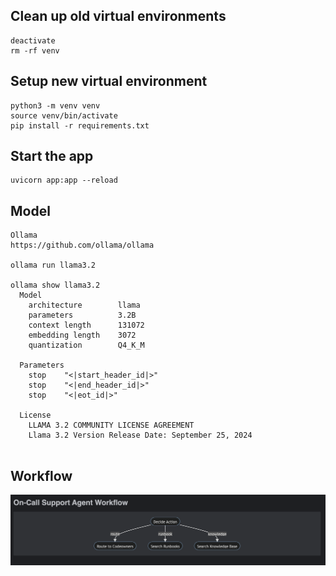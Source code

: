 
## Clean up old virtual environments

```commandline
deactivate
rm -rf venv
```


## Setup new virtual environment
```commandline
python3 -m venv venv
source venv/bin/activate
pip install -r requirements.txt
```

## Start the app

```commandline
uvicorn app:app --reload
```

## Model

```commandline
Ollama
https://github.com/ollama/ollama

ollama run llama3.2

ollama show llama3.2
  Model
    architecture        llama
    parameters          3.2B
    context length      131072
    embedding length    3072
    quantization        Q4_K_M

  Parameters
    stop    "<|start_header_id|>"
    stop    "<|end_header_id|>"
    stop    "<|eot_id|>"

  License
    LLAMA 3.2 COMMUNITY LICENSE AGREEMENT
    Llama 3.2 Version Release Date: September 25, 2024


```

## Workflow

![On-call agent Workflow](workflow.png "On-call agent Workflow")






